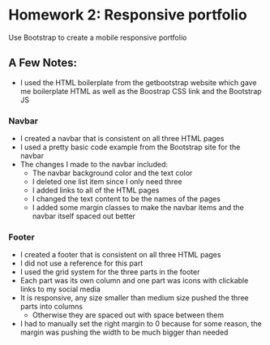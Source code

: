 # Homework 2: Responsive portfolio
Use Bootstrap to create a mobile responsive portfolio

## A Few Notes:
* I used the HTML boilerplate from the getbootstrap website which gave me boilerplate HTML as well as the Boostrap CSS link and the Bootstrap JS 

### Navbar
* I created a navbar that is consistent on all three HTML pages
* I used a pretty basic code example from the Bootstrap site for the navbar
* The changes I made to the navbar included:
    * The navbar background color and the text color
    * I deleted one list item since I only need three
    * I added links to all of the HTML pages
    * I changed the text content to be the names of the pages
    * I added some margin classes to make the navbar items and the navbar itself spaced out better

### Footer
* I created a footer that is consistent on all three HTML pages
* I did not use a reference for this part
* I used the grid system for the three parts in the footer
* Each part was its own column and one part was icons with clickable links to my social media
* It is responsive, any size smaller than medium size pushed the three parts into columns
    * Otherwise they are spaced out with space between them
* I had to manually set the right margin to 0 because for some reason, the margin was pushing the width to be much bigger than needed


